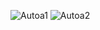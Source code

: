 ![Autoa1](https://user-images.githubusercontent.com/39131808/77686828-47d52400-6f7c-11ea-9dcb-c51ab1c5c537.jpg)
![Autoa2](https://user-images.githubusercontent.com/39131808/77686831-49065100-6f7c-11ea-8df1-4e3704561cfa.jpg)
